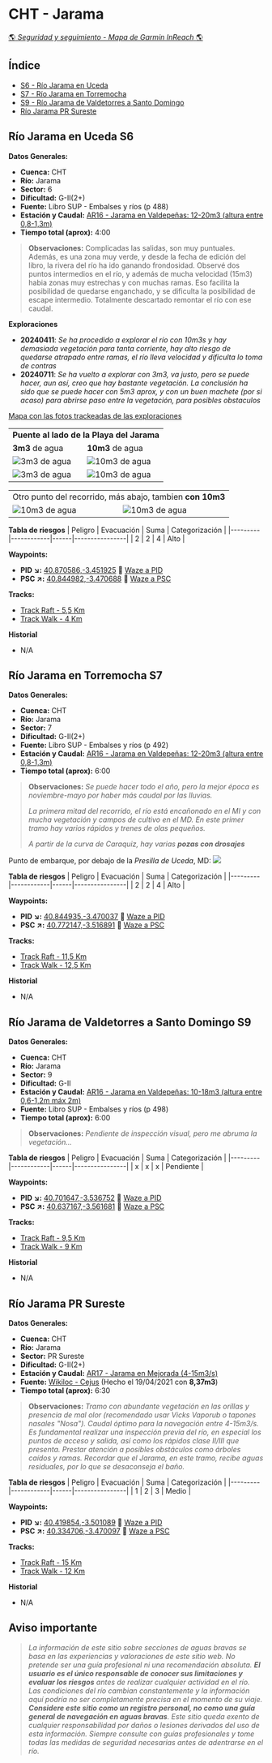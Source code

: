 # CHT - Jarama
[:earth_americas: *Seguridad y seguimiento - Mapa de Garmin InReach* :earth_americas:](https://share.garmin.com/gpalacios82)

## Índice
* [S6 - Río Jarama en Uceda](./CHT-Jarama.md#río-jarama-en-uceda-s6)
* [S7 - Río Jarama en Torremocha](./CHT-Jarama.md#río-jarama-en-torremocha-s7)
* [S9 - Río Jarama de Valdetorres a Santo Domingo](./CHT-Jarama.md#río-jarama-de-valdetorres-a-santo-domingo-s9)
* [Río Jarama PR Sureste](./CHT-Jarama.md#río-jarama-pr-sureste)

## Río Jarama en Uceda S6

**Datos Generales:**
* **Cuenca:** CHT
* **Río:** Jarama
* **Sector:** 6
* **Dificultad:** G-II(2+)
* **Fuente:** Libro SUP - Embalses y ríos (p 488)
* **Estación y Caudal:** [AR16 - Jarama en Valdepeñas: 12-20m3 (altura entre 0,8-1,3m)](https://saihtajo.chtajo.es/)
* **Tiempo total (aprox):** 4:00

>**Observaciones:**
Complicadas las salidas, son muy puntuales. Además, es una zona muy verde, y desde la fecha de edición del libro, la rivera del río ha ido ganando frondosidad. Observé dos puntos intermedios en el río, y además de mucha velocidad (15m3) habia zonas muy estrechas y con muchas ramas. Eso facilita la posibilidad de quedarse enganchado, y se dificulta la posibilidad de escape intermedio. Totalmente descartado remontar el río con ese caudal.

**Exploraciones**
* **20240411**: *Se ha procedido a explorar el río con 10m3s y hay demasiada vegetación para tanta corriente, hay alto riesgo de quedarse atrapado entre ramas, el río lleva velocidad y dificulta lo toma de contras*
* **20240711**: *Se ha vuelto a explorar con 3m3, va justo, pero se puede hacer, aun así, creo que hay bastante vegetación. La conclusión ha sido que se puede hacer con 5m3 aprox, y con un buen machete (por si acaso) para abrirse paso entre la vegetación, para posibles obstaculos*

[Mapa con las fotos trackeadas de las exploraciones](https://www.google.com/maps/d/u/0/edit?mid=1-Y43CBV7DBhx_eSraqZ1HhEpB9GOAE4&usp=sharing)

<table>
    <tr>
        <td colspan=2><b>Puente al lado de la Playa del Jarama</b></td>
    </tr>
    <tr>
        <td><strong>3m3</strong> de agua</td>
        <td><strong>10m3</strong> de agua</td>
    </tr>
    <tr>
        <td><img src="../misc/images/cht-jarama-s6-3m3-01.jpg" alt="3m3 de agua"></td>
        <td><img src="../misc/images/cht-jarama-s6-10m3-02.png" alt="10m3 de agua"></td>
    </tr>
    <tr>
        <td><img src="../misc/images/cht-jarama-s6-3m3-02.jpg" alt="3m3 de agua"></td>
        <td><img src="../misc/images/cht-jarama-s6-10m3-01.png" alt="10m3 de agua"></td>
    </tr>
</table>

<table>
    <tr>
        <td colspan=2>Otro punto del recorrido, más abajo, tambien  <b>con 10m3</b></td>
    </tr>
    <tr>
        <td><img src="../misc/images/cht-jarama-s6-10m3-03.png" alt="10m3 de agua"></td>
        <td><img src="../misc/images/cht-jarama-s6-10m3-04.jpg" alt="10m3 de agua"></td>
    </tr>
</table>


**Tabla de riesgos**
| Peligro | Evacuación | Suma | Categorización |
|---------|------------|------|----------------|
|     2   |       2    |   4  |      Alto      |

**Waypoints:**
* **PID :arrow_lower_right::** [40.870586,-3.451925](https://maps.app.goo.gl/NYryL6f8RY85Gvvd8) :car: [Waze a PID](https://waze.com/?ll=40.870586,-3.451925&navigate=yes)
* **PSC :arrow_upper_right::** [40.844982,-3.470688](https://maps.app.goo.gl/ExHsKKNre9HN4KVS6) :car: [Waze a PSC](https://waze.com/?ll=40.844982,-3.470688&navigate=yes)

**Tracks:**
* [Track Raft - 5,5 Km](https://connect.garmin.com/modern/course/192904137)
* [Track Walk - 4 Km](https://connect.garmin.com/modern/course/192902293)

**Historial**
* N/A


## Río Jarama en Torremocha S7

**Datos Generales:**
* **Cuenca:** CHT
* **Río:** Jarama
* **Sector:** 7
* **Dificultad:** G-II(2+)
* **Fuente:** Libro SUP - Embalses y ríos (p 492)
* **Estación y Caudal:** [AR16 - Jarama en Valdepeñas: 12-20m3 (altura entre 0,8-1,3m)](https://saihtajo.chtajo.es/)
* **Tiempo total (aprox):** 6:00

>**Observaciones:**
>*Se puede hacer todo el año, pero la mejor época es noviembre-mayo por haber más caudal por las lluvias.*
>
>*La primera mitad del recorrido, el río está encañonado en el MI y con mucha vegetación y campos de cultivo en el MD. En este primer tramo hay varios rápidos y trenes de olas pequeños.*
>
>*A partir de la curva de Caraquiz, hay varias **pozas con drosajes***

Punto de embarque, por debajo de la *Presilla de Uceda*, MD:
![](../misc/images/cht-jarama-presillauceda.jpg)

**Tabla de riesgos**
| Peligro | Evacuación | Suma | Categorización |
|---------|------------|------|----------------|
|     2   |       2    |   4  |      Alto      |

**Waypoints:**
* **PID :arrow_lower_right::** [40.844935,-3.470037](https://maps.app.goo.gl/aQjphbYd5sHTU4Kx8) :car: [Waze a PID](https://waze.com/?ll=40.844935,-3.470037&navigate=yes)
* **PSC :arrow_upper_right::** [40.772147,-3.516891](https://maps.app.goo.gl/XN4uFr8zu7eCDtfc9) :car: [Waze a PSC](https://waze.com/?ll=40.772147,-3.516891&navigate=yes)

**Tracks:**
* [Track Raft - 11,5 Km](https://connect.garmin.com/modern/course/314510299)
* [Track Walk - 12,5 Km](https://connect.garmin.com/modern/course/314509606)

**Historial**
* N/A


## Río Jarama de Valdetorres a Santo Domingo S9

**Datos Generales:**
* **Cuenca:** CHT
* **Río:** Jarama
* **Sector:** 9
* **Dificultad:** G-II
* **Estación y Caudal:** [AR16 - Jarama en Valdepeñas: 10-18m3 (altura entre 0,6-1,2m máx 2m)](https://saihtajo.chtajo.es/)
* **Fuente:** Libro SUP - Embalses y ríos (p 498)
* **Tiempo total (aprox):** 6:00

>**Observaciones:**
*Pendiente de inspección visual, pero me abruma la vegetación...*

**Tabla de riesgos**
| Peligro | Evacuación | Suma | Categorización |
|---------|------------|------|----------------|
|    x    |     x      |   x  |   Pendiente    |

**Waypoints:**
* **PID :arrow_lower_right::** [40.701647,-3.536752](https://maps.app.goo.gl/5Q71SzBuRXM7xdH76) :car: [Waze a PID](https://waze.com/?ll=40.701647,-3.536752&navigate=yes)
* **PSC :arrow_upper_right::** [40.637167,-3.561681](https://maps.app.goo.gl/nW6hDeiUTeWGyfxz8) :car: [Waze a PSC](https://waze.com/?ll=40.637167,-3.561681&navigate=yes)

**Tracks:**
* [Track Raft - 9,5 Km](https://connect.garmin.com/modern/course/261821481)
* [Track Walk - 9 Km](https://connect.garmin.com/modern/course/261820407)

**Historial**
* N/A


## Río Jarama PR Sureste

**Datos Generales:**
* **Cuenca:** CHT
* **Río:** Jarama
* **Sector:** PR Sureste
* **Dificultad:** G-II(2+)
* **Estación y Caudal:** [AR17 - Jarama en Mejorada (4-15m3/s)](https://saihtajo.chtajo.es/)
* **Fuente:** [Wikiloc - Cejus](https://es.wikiloc.com/rutas-kayac/kayak-lineal-rio-jarama-70996155) (Hecho el 19/04/2021 con **8,37m3**)
* **Tiempo total (aprox):** 6:30

>**Observaciones:**
*Tramo con abundante vegetación en las orillas y presencia de  mal olor (recomendado usar Vicks Vaporub o tapones nasales "Nosa").  Caudal óptimo para la navegación entre 4-15m3/s.  Es fundamental realizar una inspección previa del río,  en especial los puntos de acceso y salida,  así como los rápidos clase II/III que presenta.  Prestar atención a posibles obstáculos como árboles caídos y ramas. Recordar que el Jarama, en este tramo,  recibe aguas residuales,  por lo que se desaconseja el baño.*

**Tabla de riesgos**
| Peligro | Evacuación | Suma | Categorización |
|---------|------------|------|----------------|
|    1    |     2      |   3  |   Medio    |

**Waypoints:**
* **PID :arrow_lower_right::** [40.419854,-3.501089](https://maps.app.goo.gl/9v4pMTBDjEME6vmm8) :car: [Waze a PID](https://waze.com/?ll=40.419854,-3.501089&navigate=yes)
* **PSC :arrow_upper_right::** [40.334706,-3.470097](https://maps.app.goo.gl/W6uDAxGPCmXoV9u96) :car: [Waze a PSC](https://waze.com/?ll=40.334706,-3.470097&navigate=yes)

**Tracks:**
* [Track Raft - 15 Km](https://connect.garmin.com/modern/course/261825044)
* [Track Walk - 12 Km](https://connect.garmin.com/modern/course/261825165)

**Historial**
* N/A

## Aviso importante
>*La información de este sitio sobre secciones de aguas bravas se basa en las experiencias y valoraciones de este sitio web. No pretende ser una guía profesional ni una recomendación absoluta. **El usuario es el único responsable de conocer sus limitaciones y evaluar los riesgos** antes de realizar cualquier actividad en el río. Las condiciones del río cambian constantemente y la información aquí podría no ser completamente precisa en el momento de su viaje. **Considere este sitio como un registro personal, no como una guía general de navegación en aguas bravas**. Este sitio queda exento de cualquier responsabilidad por daños o lesiones derivados del uso de esta información. Siempre consulte con guías profesionales y tome todas las medidas de seguridad necesarias antes de adentrarse en el río.*
